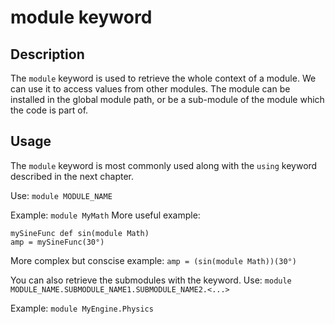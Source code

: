 # module keyword

## Description
The `module` keyword is used to retrieve the whole context of a module. We can use it to access values from other modules. The module can be installed in the global module path, or be a sub-module of the module which the code is part of.

## Usage
The `module` keyword is most commonly used along with the `using` keyword described in the next chapter.

Use: `module MODULE_NAME`

Example: `module MyMath`
More useful example:
```
mySineFunc def sin(module Math)
amp = mySineFunc(30°)
```
More complex but conscise example: `amp = (sin(module Math))(30°)`

You can also retrieve the submodules with the keyword.
Use: `module MODULE_NAME.SUBMODULE_NAME1.SUBMODULE_NAME2.<...>`

Example: `module MyEngine.Physics`